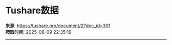 # Tushare数据

**来源**: https://tushare.pro/document/2?doc_id=301  
**爬取时间**: 2025-08-09 22:35:19

---


